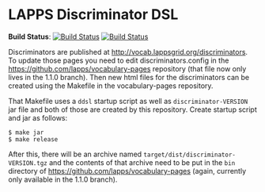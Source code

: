 LAPPS Discriminator DSL
===============================


**Build Status**:
[![Build Status](http://grid.anc.org:9080/travis/svg/lappsgrid-incubator/discriminator-dsl?branch=master)](https://travis-ci.org/lappsgrid-incubator/org.lappsgrid.discriminator.dsl)
[![Build Status](http://grid.anc.org:9080/travis/svg/lappsgrid-incubator/discriminator-dsl?branch=develop)](https://travis-ci.org/lappsgrid-incubator/org.lappsgrid.discriminator.dsl)


Discriminators are published at http://vocab.lappsgrid.org/discriminators. To update those pages you need to edit discriminators.config in the https://github.com/lapps/vocabulary-pages repository (that file now only lives in the 1.1.0 branch). Then new html files for the discriminators can be created using the Makefile in the vocabulary-pages repository.

That Makefile uses a `ddsl` startup script as well as `discriminator-VERSION` jar file and both of those are created by this repository. Create startup script and jar as follows:

```
$ make jar
$ make release
```

After this, there will be an archive named `target/dist/discriminator-VERSION.tgz` and the contents of that archive need to be put in the `bin` directory of https://github.com/lapps/vocabulary-pages (again, currently only available in the 1.1.0 branch).
